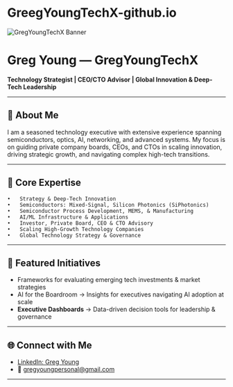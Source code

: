 # GreegYoungTechX-github.io

![GregYoungTechX Banner](./banner.png)

# Greg Young — GregYoungTechX  

**Technology Strategist | CEO/CTO Advisor | Global Innovation & Deep-Tech Leadership**  

---

## 👋 About Me  
I am a seasoned technology executive with extensive experience spanning semiconductors, optics, AI, networking, and advanced systems. My focus is on guiding private company boards, CEOs, and CTOs in scaling innovation, driving strategic growth, and navigating complex high-tech transitions.

---

## 🔑 Core Expertise  
	•	Strategy & Deep-Tech Innovation
	•	Semiconductors: Mixed-Signal, Silicon Photonics (SiPhotonics)
	•	Semiconductor Process Development, MEMS, & Manufacturing
	•	AI/ML Infrastructure & Applications
	•	Investor, Private Board, CEO & CTO Advisory
	•	Scaling High-Growth Technology Companies
	•	Global Technology Strategy & Governance

---

## 📌 Featured Initiatives  
-  Frameworks for evaluating emerging tech investments & market strategies 
- AI for the Boardroom → Insights for executives navigating AI adoption at scale  
- **Executive Dashboards** → Data-driven decision tools for leadership & governance  

---

## 🌐 Connect with Me  
- [LinkedIn: Greg Young](https://www.linkedin.com/in/greg-young-a071266)  
- 📧 gregyoungpersonal@gmail.com  

---
